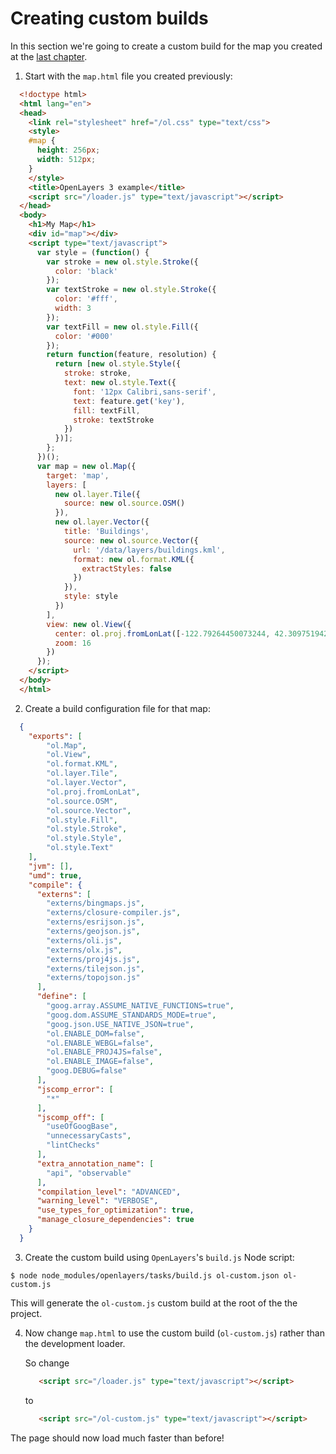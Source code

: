 # Creating custom builds

In this section we're going to create a custom build for the map you created at
the [last chapter](../vector/style.md).

1. Start with the `map.html` file you created previously:

  ```html
    <!doctype html>
    <html lang="en">
    <head>
      <link rel="stylesheet" href="/ol.css" type="text/css">
      <style>
      #map {
        height: 256px;
        width: 512px;
      }
      </style>
      <title>OpenLayers 3 example</title>
      <script src="/loader.js" type="text/javascript"></script>
    </head>
    <body>
      <h1>My Map</h1>
      <div id="map"></div>
      <script type="text/javascript">
        var style = (function() {
          var stroke = new ol.style.Stroke({
            color: 'black'
          });
          var textStroke = new ol.style.Stroke({
            color: '#fff',
            width: 3
          });
          var textFill = new ol.style.Fill({
            color: '#000'
          });
          return function(feature, resolution) {
            return [new ol.style.Style({
              stroke: stroke,
              text: new ol.style.Text({
                font: '12px Calibri,sans-serif',
                text: feature.get('key'),
                fill: textFill,
                stroke: textStroke
              })
            })];
          };
        })();
        var map = new ol.Map({
          target: 'map',
          layers: [
            new ol.layer.Tile({
              source: new ol.source.OSM()
            }),
            new ol.layer.Vector({
              title: 'Buildings',
              source: new ol.source.Vector({
                url: '/data/layers/buildings.kml',
                format: new ol.format.KML({
                  extractStyles: false
                })
              }),
              style: style
            })
          ],
          view: new ol.View({
            center: ol.proj.fromLonLat([-122.79264450073244, 42.30975194250527]),
            zoom: 16
          })
        });
      </script>
    </body>
    </html>
  ```

2. Create a build configuration file for that map:

  ```json
    {
      "exports": [
          "ol.Map",
          "ol.View",
          "ol.format.KML",
          "ol.layer.Tile",
          "ol.layer.Vector",
          "ol.proj.fromLonLat",
          "ol.source.OSM",
          "ol.source.Vector",
          "ol.style.Fill",
          "ol.style.Stroke",
          "ol.style.Style",
          "ol.style.Text"
      ],
      "jvm": [],
      "umd": true,
      "compile": {
        "externs": [
          "externs/bingmaps.js",
          "externs/closure-compiler.js",
          "externs/esrijson.js",
          "externs/geojson.js",
          "externs/oli.js",
          "externs/olx.js",
          "externs/proj4js.js",
          "externs/tilejson.js",
          "externs/topojson.js"
        ],
        "define": [
          "goog.array.ASSUME_NATIVE_FUNCTIONS=true",
          "goog.dom.ASSUME_STANDARDS_MODE=true",
          "goog.json.USE_NATIVE_JSON=true",
          "ol.ENABLE_DOM=false",
          "ol.ENABLE_WEBGL=false",
          "ol.ENABLE_PROJ4JS=false",
          "ol.ENABLE_IMAGE=false",
          "goog.DEBUG=false"
        ],
        "jscomp_error": [
          "*"
        ],
        "jscomp_off": [
          "useOfGoogBase",
          "unnecessaryCasts",
          "lintChecks"
        ],
        "extra_annotation_name": [
          "api", "observable"
        ],
        "compilation_level": "ADVANCED",
        "warning_level": "VERBOSE",
        "use_types_for_optimization": true,
        "manage_closure_dependencies": true
      }
    }
  ```

3. Create the custom build using `OpenLayers`'s `build.js` Node script:

  ```shell
  $ node node_modules/openlayers/tasks/build.js ol-custom.json ol-custom.js
  ```

  This will generate the `ol-custom.js` custom build at the root of the
  the project.

4. Now change `map.html` to use the custom build (`ol-custom.js`) rather
   than the development loader.

   So change

   ```html
      <script src="/loader.js" type="text/javascript"></script>
   ```

   to

   ```html
      <script src="/ol-custom.js" type="text/javascript"></script>
   ```

The page should now load much faster than before!
